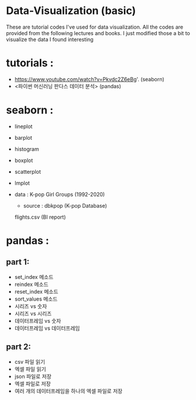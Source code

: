 # Data-Visualization (basic)

These are tutorial codes I've used for data visualization. All the codes are provided from the following lectures and books. I just modified those a bit to visualize the data I found interesting 

# tutorials :
- https://www.youtube.com/watch?v=Pkvdc2Z6eBg'. (seaborn)
- <파이썬 머신러닝 판다스 데이터 분석> (pandas)

# seaborn  : 
- lineplot
- barplot
- histogram 
- boxplot
- scatterplot
- lmplot 
- data : K-pop Girl Groups (1992-2020)
	- source :  dbkpop (K-pop Database)
	
	 flights.csv (BI report) 
	
# pandas : 
 ## part 1:
 - set_index 메소드
 - reindex 메소드
 - reset_index 메소드
 - sort_values 메소드
 - 시리즈 vs 숫자
 - 시리즈 vs 시리즈
 - 데이터프레임 vs 숫자
 - 데이터프레임 vs 데이터프레임
 
 ## part 2:
 - csv 파일 읽기
 - 엑셀 파일 읽기
 - json 파일로 저장
 - 엑셀 파일로 저장
 - 여러 개의 데이터프레임을 하나의 엑셀 파일로 저장
